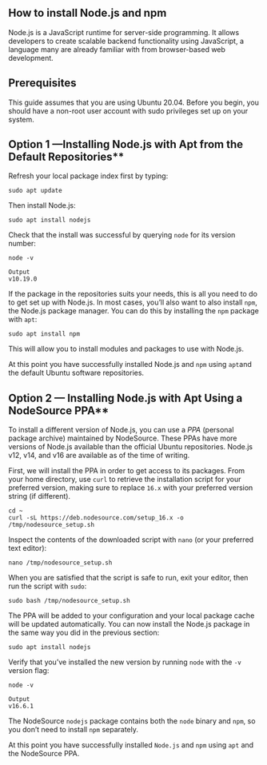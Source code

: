 ## How to install Node.js and npm
Node.js is a JavaScript runtime for server-side programming. It allows developers to create scalable backend functionality using JavaScript, a language many are already familiar with from browser-based web development.
## Prerequisites

This guide assumes that you are using Ubuntu 20.04. Before you begin, you should have a non-root user account with sudo privileges set up on your system.

## Option 1 —Installing Node.js with Apt from the Default Repositories**
Refresh your local package index first by typing:

`sudo apt update`

Then install Node.js:

`sudo apt install nodejs`

Check that the install was successful by querying `node` for its version number:

`node -v`

    Output
    v10.19.0

If the package in the repositories suits your needs, this is all you need to do to get set up with Node.js. In most cases, you’ll also want to also install `npm`, the Node.js package manager. You can do this by installing the `npm` package with `apt`:

`sudo apt install npm`

This will allow you to install modules and packages to use with Node.js.

At this point you have successfully installed Node.js and `npm` using `apt`and the default Ubuntu software repositories.

## Option 2 — Installing Node.js with Apt Using a NodeSource PPA**

To install a different version of Node.js, you can use a *PPA* (personal package archive) maintained by NodeSource. These PPAs have more versions of Node.js available than the official Ubuntu repositories. Node.js v12, v14, and v16 are available as of the time of writing.

First, we will install the PPA in order to get access to its packages. From your home directory, use `curl` to retrieve the installation script for your preferred version, making sure to replace `16.x` with your preferred version string (if different).

    cd ~
    curl -sL https://deb.nodesource.com/setup_16.x -o /tmp/nodesource_setup.sh

Inspect the contents of the downloaded script with `nano` (or your preferred text editor):

`nano /tmp/nodesource_setup.sh`

When you are satisfied that the script is safe to run, exit your editor, then run the script with `sudo`:

`sudo bash /tmp/nodesource_setup.sh`

The PPA will be added to your configuration and your local package cache will be updated automatically. You can now install the Node.js package in the same way you did in the previous section:

`sudo apt install nodejs`

Verify that you’ve installed the new version by running `node` with the `-v` version flag:

`node -v`

    Output
    v16.6.1

The NodeSource `nodejs` package contains both the `node` binary and `npm`, so you don’t need to install `npm` separately.

At this point you have successfully installed `Node.js` and `npm` using `apt` and the NodeSource PPA.



